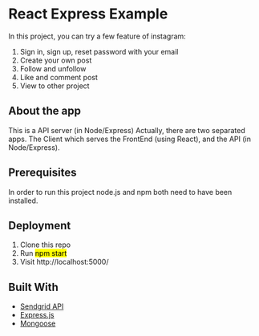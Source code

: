 # React Express Example
In this project, you can try a few feature of instagram: 
<ol>
<li>Sign in, sign up, reset password with your email</li>
<li>Create your own post</li>
<li>Follow and unfollow</li>
<li>Like and comment post</li>
<li>View to other project</li>
</ol>

## About the app 
This is a API server (in Node/Express)
Actually, there are two separated apps. The Client which serves the FrontEnd (using React), and the API (in Node/Express).

## Prerequisites
In order to run this project node.js and npm both need to have been installed.

## Deployment
<ol>
<li>Clone this repo</li>
<li>Run <mark>npm start</mark to start the Express app.</li>
<li>Visit http://localhost:5000/</li>
</ol>

## Built With
* [Sendgrid API](https://sendgrid.com/)
* [Express.js](https://expressjs.com/)
* [Mongoose](https://mongoosejs.com/)
